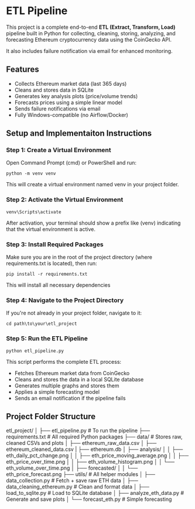 # ETL Pipeline

This project is a complete end-to-end **ETL (Extract, Transform, Load)** pipeline built in Python for collecting, cleaning, storing, analyzing, and forecasting Ethereum cryptocurrency data using the CoinGecko API.

It also includes failure notification via email for enhanced monitoring.

## Features

- Collects Ethereum market data (last 365 days)
- Cleans and stores data in SQLite
- Generates key analysis plots (price/volume trends)
- Forecasts prices using a simple linear model
- Sends failure notifications via email
- Fully Windows-compatible (no Airflow/Docker)

## Setup and Implementaiton Instructions

### Step 1: Create a Virtual Environment
Open Command Prompt (cmd) or PowerShell and run:
 
    python -m venv venv

This will create a virtual environment named venv in your project folder.

### Step 2: Activate the Virtual Environment

    venv\Scripts\activate

After activation, your terminal should show a prefix like (venv) indicating that the virtual environment is active.

### Step 3: Install Required Packages
Make sure you are in the root of the project directory (where requirements.txt is located), then run:

    pip install -r requirements.txt

This will install all necessary dependencies

### Step 4: Navigate to the Project Directory

If you're not already in your project folder, navigate to it:

    cd path\to\your\etl_project

### Step 5: Run the ETL Pipeline

    python etl_pipeline.py

This script performs the complete ETL process:

- Fetches Ethereum market data from CoinGecko
- Cleans and stores the data in a local SQLite database
- Generates multiple graphs and stores them
- Applies a simple forecasting model
- Sends an email notification if the pipeline fails


## Project Folder Structure

etl_project/
│
├── etl_pipeline.py                # To run the pipeline
├── requirements.txt               # All required Python packages
├── data/                          # Stores raw, cleaned CSVs and plots
│   ├── ethereum_raw_data.csv
│   ├── ethereum_cleaned_data.csv
|   ├── ethereum.db
│   ├── analysis/
│   │   ├── eth_daily_pct_change.png
│   │   ├── eth_price_moving_average.png
│   │   ├── eth_price_over_time.png
│   │   ├── eth_volume_histogram.png
│   │   └── eth_volume_over_time.png
│   ├── forecasted/
│   │   └── eth_price_forecast.png
├── utils/                         # All helper modules
│   ├── data_collection.py         # Fetch + save raw ETH data
│   ├── data_cleaning_ethereum.py  # Clean and format data
│   ├── load_to_sqlite.py          # Load to SQLite database
│   ├── analyze_eth_data.py        # Generate and save plots
│   └── forecast_eth.py            # Simple forecasting
